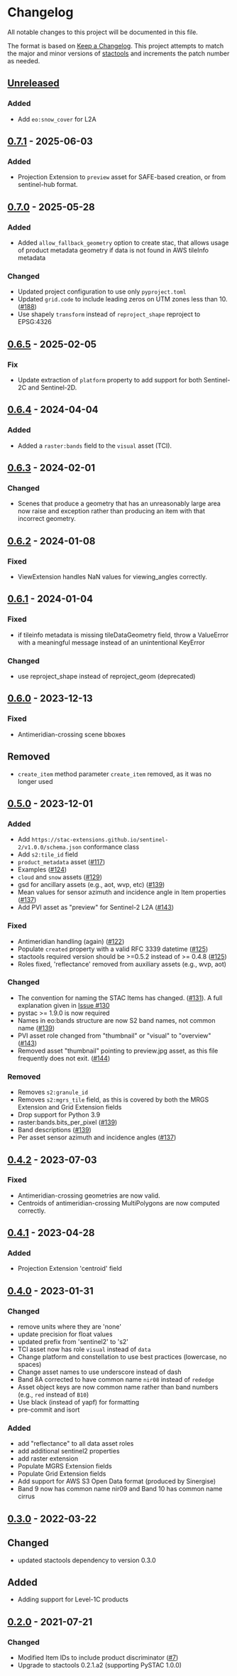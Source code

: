 # Changelog

All notable changes to this project will be documented in this file.

The format is based on [Keep a Changelog](https://keepachangelog.com/en/1.0.0/). This project attempts to match the major and minor versions of [stactools](https://github.com/stac-utils/stactools) and increments the patch number as needed.

## [Unreleased]

### Added

- Add `eo:snow_cover` for L2A

## [0.7.1] - 2025-06-03

### Added

- Projection Extension to `preview` asset for SAFE-based creation, or from
  sentinel-hub format.

## [0.7.0] - 2025-05-28

### Added

- Added `allow_fallback_geometry` option to create stac, that allows usage of product
  metadata geometry if data is not found in AWS tileInfo metadata

### Changed

- Updated project configuration to use only `pyproject.toml`
- Updated `grid.code` to include leading zeros on UTM zones less than 10.
  ([#188](https://github.com/stactools-packages/sentinel2/issues/188))
- Use shapely `transform` instead of `reproject_shape` reproject to EPSG:4326

## [0.6.5] - 2025-02-05

### Fix

- Update extraction of `platform` property to add support for both Sentinel-2C
  and Sentinel-2D.

## [0.6.4] - 2024-04-04

### Added

- Added a `raster:bands` field to the `visual` asset (TCI).

## [0.6.3] - 2024-02-01

### Changed

- Scenes that produce a geometry that has an unreasonably large area now raise and exception
  rather than producing an item with that incorrect geometry.

## [0.6.2] - 2024-01-08

### Fixed

- ViewExtension handles NaN values for viewing_angles correctly.

## [0.6.1] - 2024-01-04

### Fixed

- if tileinfo metadata is missing tileDataGeometry field, throw a ValueError with a meaningful
  message instead of an unintentional KeyError

### Changed

- use reproject_shape instead of reproject_geom (deprecated)

## [0.6.0] - 2023-12-13

### Fixed

- Antimeridian-crossing scene bboxes

## Removed

- `create_item` method parameter `create_item` removed, as it was no longer used

## [0.5.0] - 2023-12-01

### Added

- Add `https://stac-extensions.github.io/sentinel-2/v1.0.0/schema.json` conformance class
- Add `s2:tile_id` field
- `product_metadata` asset ([#117](https://github.com/stactools-packages/sentinel2/pull/117))
- Examples ([#124](https://github.com/stactools-packages/sentinel2/pull/124))
- `cloud` and `snow` assets ([#129](https://github.com/stactools-packages/sentinel2/pull/129))
- gsd for ancillary assets (e.g., aot, wvp, etc) ([#139](https://github.com/stactools-packages/sentinel2/pull/139))
- Mean values for sensor azimuth and incidence angle in Item properties ([#137](https://github.com/stactools-packages/sentinel2/pull/141))
- Add PVI asset as "preview" for Sentinel-2 L2A ([#143](https://github.com/stactools-packages/sentinel2/pull/143))

### Fixed

- Antimeridian handling (again) ([#122](https://github.com/stactools-packages/sentinel2/pull/122))
- Populate `created` property with a valid RFC 3339 datetime ([#125](https://github.com/stactools-packages/sentinel2/pull/125))
- stactools required version should be >=0.5.2 instead of >= 0.4.8 ([#125](https://github.com/stactools-packages/sentinel2/pull/125))
- Roles fixed, 'reflectance' removed from auxiliary assets (e.g., wvp, aot)

### Changed

- The convention for naming the STAC Items has changed. ([#131](https://github.com/stactools-packages/sentinel2/pull/131)). A full explanation given in [Issue #130](https://github.com/stactools-packages/sentinel2/issues/130)
- pystac >= 1.9.0 is now required
- Names in eo:bands structure are now S2 band names, not common name ([#139](https://github.com/stactools-packages/sentinel2/pull/139))
- PVI asset role changed from "thumbnail" or "visual" to "overview" ([#143](https://github.com/stactools-packages/sentinel2/pull/143))
- Removed asset "thumbnail" pointing to preview.jpg asset, as this file frequently
  does not exit. ([#144](https://github.com/stactools-packages/sentinel2/pull/144))

### Removed

- Removes `s2:granule_id`
- Removes `s2:mgrs_tile` field, as this is covered by both the MRGS Extension and Grid Extension fields
- Drop support for Python 3.9
- raster:bands.bits_per_pixel ([#139](https://github.com/stactools-packages/sentinel2/pull/139))
- Band descriptions ([#139](https://github.com/stactools-packages/sentinel2/pull/139))
- Per asset sensor azimuth and incidence angles ([#137](https://github.com/stactools-packages/sentinel2/pull/141))

## [0.4.2] - 2023-07-03

### Fixed

- Antimeridian-crossing geometries are now valid.
- Centroids of antimeridian-crossing MultiPolygons are now computed correctly.

## [0.4.1] - 2023-04-28

### Added

- Projection Extension 'centroid' field

## [0.4.0] - 2023-01-31

### Changed

- remove units where they are 'none'
- update precision for float values
- updated prefix from 'sentinel2' to 's2'
- TCI asset now has role `visual` instead of `data`
- Change platform and constellation to use best practices (lowercase, no spaces)
- Change asset names to use underscore instead of dash
- Band 8A corrected to have common name `nir08` instead of `rededge`
- Asset object keys are now common name rather than band numbers (e.g., `red` instead of `B10`)
- Use black (instead of yapf) for formatting
- pre-commit and isort

### Added

- add "reflectance" to all data asset roles
- add additional sentinel2 properties
- add raster extension
- Populate MGRS Extension fields
- Populate Grid Extension fields
- Add support for AWS S3 Open Data format (produced by Sinergise)
- Band 9 now has common name nir09 and Band 10 has common name cirrus

## [0.3.0] - 2022-03-22

## Changed

- updated stactools dependency to version 0.3.0

## Added

- Adding support for Level-1C products

## [0.2.0] - 2021-07-21

### Changed

- Modified Item IDs to include product discriminator ([#7](https://github.com/stactools-packages/sentinel2/pull/7))
- Upgrade to stactools 0.2.1.a2 (supporting PySTAC 1.0.0)

[Unreleased]: <https://github.com/stactools-packages/sentinel2/compare/v0.7.1..main>
[0.7.1]: <https://github.com/stactools-packages/sentinel2/compare/v0.7.0..0.7.1>
[0.7.0]: <https://github.com/stactools-packages/sentinel2/compare/v0.6.5..v0.7.0>
[0.6.5]: <https://github.com/stactools-packages/sentinel2/compare/v0.6.4..v0.6.5>
[0.6.4]: <https://github.com/stactools-packages/sentinel2/compare/v0.6.3..v0.6.4>
[0.6.3]: <https://github.com/stactools-packages/sentinel2/compare/v0.6.2..v0.6.3>
[0.6.2]: <https://github.com/stactools-packages/sentinel2/compare/v0.6.1..v0.6.2>
[0.6.1]: <https://github.com/stactools-packages/sentinel2/compare/v0.6.0..v0.6.1>
[0.6.0]: <https://github.com/stactools-packages/sentinel2/compare/v0.5.0..v0.6.0>
[0.5.0]: <https://github.com/stactools-packages/sentinel2/compare/v0.4.2..v0.5.0>
[0.4.2]: <https://github.com/stactools-packages/sentinel2/compare/v0.4.1..v0.4.2>
[0.4.1]: <https://github.com/stactools-packages/sentinel2/compare/v0.4.0..v0.4.1>
[0.4.0]: <https://github.com/stactools-packages/sentinel2/compare/v0.3.0..v0.4.0>
[0.3.0]: <https://github.com/stactools-packages/sentinel2/compare/v0.2.0..v0.3.0>
[0.2.0]: <https://github.com/stactools-packages/sentinel2/releases/tag/v0.2.0>
